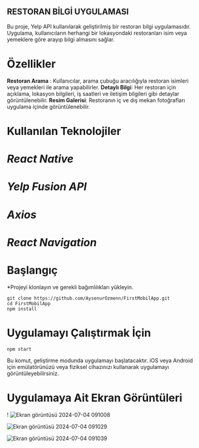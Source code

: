 
## RESTORAN BİLGİ UYGULAMASI

 Bu proje, Yelp API kullanılarak geliştirilmiş bir restoran bilgi uygulamasıdır. Uygulama, kullanıcıların herhangi bir lokasyondaki restoranları isim veya yemeklere göre arayıp bilgi almasını sağlar.


# Özellikler

**Restoran Arama** : Kullanıcılar, arama çubuğu aracılığıyla restoran isimleri veya yemekleri ile arama yapabilirler.
**Detaylı Bilgi**: Her restoran için açıklama, lokasyon bilgileri, iş saatleri ve iletişim bilgileri gibi detaylar görüntülenebilir.
**Resim Galerisi**: Restoranın iç ve dış mekan fotoğrafları uygulama içinde görüntülenebilir.

# Kullanılan Teknolojiler
# *React Native*
# *Yelp Fusion API*
# *Axios*
# *React Navigation*

# Başlangıç
*Projeyi klonlayın ve gerekli bağımlılıkları yükleyin.
```
git clone https://github.com/AysenurOzmenn/FirstMobilApp.git
cd FirstMobilApp
npm install
```

# Uygulamayı Çalıştırmak İçin

```npm start```

Bu komut, geliştirme modunda uygulamayı başlatacaktır. iOS veya Android için emülatörünüzü veya fiziksel cihazınızı kullanarak uygulamayı görüntüleyebilirsiniz.


# Uygulamaya Ait Ekran Görüntüleri

!
![Ekran görüntüsü 2024-07-04 091008](https://github.com/AysenurOzmenn/FirstMobilApp/assets/142101336/02d8c62c-86d5-47a0-a438-45768d0c3d4d)

![Ekran görüntüsü 2024-07-04 091029](https://github.com/AysenurOzmenn/FirstMobilApp/assets/142101336/6be1863d-f315-424e-94cf-809374db59db)

![Ekran görüntüsü 2024-07-04 091039](https://github.com/AysenurOzmenn/FirstMobilApp/assets/142101336/3dbb1e9a-112d-472a-8e6e-0e96d815606d)


